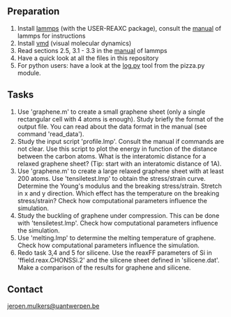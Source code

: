 Preparation
-----------

1. Install [lammps](http://lammps.sandia.gov/) (with the USER-REAXC package), consult the [manual](http://lammps.sandia.gov/doc/Manual.html) of lammps for instructions
2. Install [vmd](http://www.ks.uiuc.edu/Research/vmd/) (visual molecular dynamics)
3. Read sections 2.5, 3.1 - 3.3 in the [manual](http://lammps.sandia.gov/doc/Manual.html) of lammps
4. Have a quick look at all the files in this repository
5. For python users: have a look at the [log.py](http://pizza.sandia.gov/doc/log.html) tool from the pizza.py module.

Tasks
-----

1. Use 'graphene.m' to create a small graphene sheet (only a single rectangular cell with 4 atoms is enough). Study briefly the format of the output file. You can read about the data format in the manual (see command 'read_data').
2. Study the input script 'profile.lmp'. Consult the manual if commands are not clear. Use this script to plot the energy in function of the distance between the carbon atoms. What is the interatomic distance for a relaxed graphene sheet? (Tip: start with an interatomic distance of 1A).
3. Use 'graphene.m' to create a large relaxed graphene sheet with at least 200 atoms. Use 'tensiletest.lmp' to obtain the stress/strain curve. Determine the Young's modulus and the breaking stress/strain. Stretch in x and y direction. Which effect has the temperature on the breaking stress/strain? Check how computational parameters influence the simulation.
4. Study the buckling of graphene under compression. This can be done with 'tensiletest.lmp'. Check how computational parameters influence the simulation.
5. Use 'melting.lmp' to determine the melting temperature of graphene. Check how computational parameters influence the simulation.
6. Redo task 3,4 and 5 for silicene. Use the reaxFF parameters of Si in 'ffield.reax.CHONSSi.2' and the silicene sheet defined in 'silicene.dat'. Make a comparison of the results for graphene and silicene.

Contact
-------

jeroen.mulkers@uantwerpen.be
